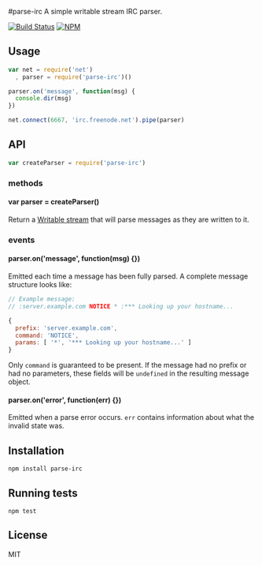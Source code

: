 #parse-irc
A simple writable stream IRC parser.

[![Build Status](https://img.shields.io/travis/tec27/parse-irc.png?style=flat)](https://travis-ci.org/tec27/parse-irc)
[![NPM](https://img.shields.io/npm/v/parse-irc.svg?style=flat)](https://www.npmjs.org/package/parse-irc)

## Usage
```JavaScript
var net = require('net')
  , parser = require('parse-irc')()

parser.on('message', function(msg) {
  console.dir(msg)
})

net.connect(6667, 'irc.freenode.net').pipe(parser)
```

## API
```JavaScript
var createParser = require('parse-irc')
```
### methods
#### var parser = createParser()
Return a [Writable stream](http://nodejs.org/docs/latest/api/stream.html#stream_class_stream_writable)
that will parse messages as they are written to it.

### events
#### parser.on('message', function(msg) {})
Emitted each time a message has been fully parsed. A complete message structure looks like:
```JavaScript
// Example message:
// :server.example.com NOTICE * :*** Looking up your hostname...

{
  prefix: 'server.example.com',
  command: 'NOTICE',
  params: [ '*', '*** Looking up your hostname...' ]
}
```
Only `command` is guaranteed to be present. If the message had no prefix or had no parameters,
these fields will be `undefined` in the resulting message object.

#### parser.on('error', function(err) {})
Emitted when a parse error occurs. `err` contains information about what the invalid state was.

## Installation
`npm install parse-irc`

## Running tests
`npm test`

## License
MIT

